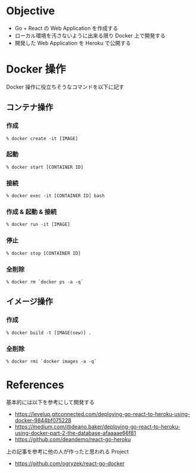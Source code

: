 # Objective
- Go + React の Web Application を作成する
- ローカル環境を汚さないように出来る限り Docker 上で開発する
- 開発した Web Application を Heroku で公開する

# Docker 操作
Docker 操作に役立ちそうなコマンドを以下に記す

## コンテナ操作

### 作成
```
% docker create -it [IMAGE]
```

### 起動
```
% docker start [CONTAINER ID]
```

### 接続
```
% docker exec -it [CONTAINER ID] bash
```

### 作成 & 起動 & 接続
```
% docker run -it [IMAGE]
```

### 停止
```
% docker stop [CONTAINER ID]
```

### 全削除
```
% docker rm `docker ps -a -q`
```

## イメージ操作

### 作成
```
% docker build -t [IMAGE(new)] .
```

### 全削除
```
% docker rmi `docker images -a -q`
```

# References
基本的には以下を参考にして開発する

- https://levelup.gitconnected.com/deploying-go-react-to-heroku-using-docker-9844bf075228
- https://medium.com/@deano.baker/deploying-go-react-to-heroku-using-docker-part-2-the-database-afaaaae66f81
- https://github.com/deandemo/react-go-heroku

上の記事を参考に他の人が作ったと思われる Project
- https://github.com/ogryzek/react-go-docker
